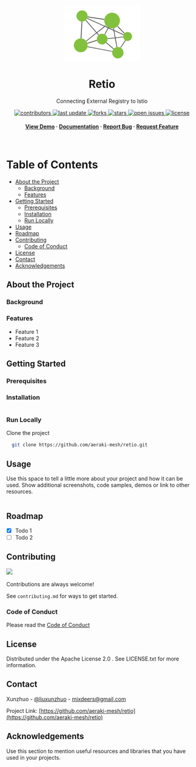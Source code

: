 <div align="center">

  <img src="assets/img/logo.png" alt="logo" width="200" height="auto" />
  <h1>Retio</h1>

  <p>
Connecting External Registry to Istio
  </p>


<!-- Badges -->

<p>
  <a href="https://github.com/aeraki-mesh/retio/graphs/contributors">
    <img src="https://img.shields.io/github/contributors/aeraki-mesh/retio" alt="contributors" />
  </a>
  <a href="">
    <img src="https://img.shields.io/github/last-commit/aeraki-mesh/retio" alt="last update" />
  </a>
  <a href="https://github.com/aeraki-mesh/retio/network/members">
    <img src="https://img.shields.io/github/forks/aeraki-mesh/retio" alt="forks" />
  </a>
  <a href="https://github.com/aeraki-mesh/retio/stargazers">
    <img src="https://img.shields.io/github/stars/aeraki-mesh/retio" alt="stars" />
  </a>
  <a href="https://github.com/aeraki-mesh/retio/issues/">
    <img src="https://img.shields.io/github/issues/aeraki-mesh/retio" alt="open issues" />
  </a>
  <a href="https://github.com/aeraki-mesh/retio/blob/master/LICENSE">
    <img src="https://img.shields.io/github/license/aeraki-mesh/retio.svg" alt="license" />
  </a>
</p>

<h4>
    <a href="https://github.com/aeraki-mesh/retio/">View Demo</a>
  <span> · </span>
    <a href="https://github.com/aeraki-mesh/retio">Documentation</a>
  <span> · </span>
    <a href="https://github.com/aeraki-mesh/retio/issues/">Report Bug</a>
  <span> · </span>
    <a href="https://github.com/aeraki-mesh/retio/issues/">Request Feature</a>
  </h4>
</div>

<br />

<!-- Table of Contents -->
# Table of Contents

- [About the Project](#about-the-project)
  * [Background](#background)
  * [Features](#features)
- [Getting Started](#getting-started)
  * [Prerequisites](#prerequisites)
  * [Installation](#installation)
  * [Run Locally](#run-locally)
- [Usage](#usage)
- [Roadmap](#roadmap)
- [Contributing](#contributing)
  * [Code of Conduct](#code-of-conduct)
- [License](#license)
- [Contact](#contact)
- [Acknowledgements](#acknowledgements)
  

<!-- About the Project -->
## About the Project

<div align="center"> 
</div>

<!--  Background -->
### Background

<!-- Features -->
### Features

- Feature 1
- Feature 2
- Feature 3

<!-- Getting Started -->
## Getting Started

<!-- Prerequisites -->
### Prerequisites

<!-- Installation -->
### Installation

```bash
```

<!-- Run Locally -->
### Run Locally

Clone the project

```bash
  git clone https://github.com/aeraki-mesh/retio.git
```


<!-- Usage -->
## Usage

Use this space to tell a little more about your project and how it can be used. Show additional screenshots, code samples, demos or link to other resources.


```
```

<!-- Roadmap -->
## Roadmap

* [x] Todo 1
* [ ] Todo 2

<!-- Contributing -->
## Contributing

<a href="https://github.com/aeraki-mesh/retio/graphs/contributors">
  <img src="https://contrib.rocks/image?repo=aeraki-mesh/retio" />
</a>


Contributions are always welcome!

See `contributing.md` for ways to get started.

<!-- Code of Conduct -->
### Code of Conduct

Please read the [Code of Conduct](https://github.com/aeraki-mesh/retio/blob/master/CODE_OF_CONDUCT.md)


<!-- License -->
## License

Distributed under the Apache License 2.0 . See LICENSE.txt for more information.


<!-- Contact -->
## Contact

Xunzhuo - [@liuxunzhuo](https://twitter.com/liuxunzhuo) - mixdeers@gmail.com

Project Link: [https://github.com/aeraki-mesh/retio](https://github.com/aeraki-mesh/retio)

<!-- Acknowledgments -->
## Acknowledgements

Use this section to mention useful resources and libraries that you have used in your projects.